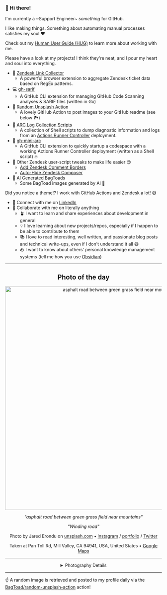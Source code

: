 ### 👋 Hi there!

I'm currently a ~Support Engineer~ _something_ for GitHub.

I like making things. Something about automating manual processes satisfies my soul ❤️

Check out my [Human User Guide (HUG)](https://gist.github.com/BagToad/a28f06f1c46e6e5d419b98921e835f40) to learn more about working with me.

Please have a look at my projects! I think they're neat, and I pour my heart and soul into everything.

- 🔗 [Zendesk Link Collector](https://github.com/BagToad/Zendesk-Link-Collector) 
  - A powerful browser extension to aggregate Zendesk ticket data based on RegEx patterns.
- 💻 [gh-sarif](https://github.com/BagToad/gh-sarif)
  - A GitHub CLI extension for managing GitHub Code Scanning analyses & SARIF files (written in Go)
- 🌊 [Random Unsplash Action](https://github.com/BagToad/random-unsplash-action)
  - A lovely GitHub Action to post images to your GitHub readme (see below 🏞️)
- 🏃 [ARC Log Collection Scripts](https://github.com/BagToad/arc-log-collection-scripts)
  - A collection of Shell scripts to dump diagnostic information and logs from an [Actions Runner Controller](https://github.com/actions/actions-runner-controller) deployment.
- 🏃 [gh-mini-arc](https://github.com/BagToad/gh-mini-arc)
  - A GitHub CLI extension to quickly startup a codespace with a working Actions Runner Controller deployment (written as a Shell script) 🔥
- 🧘 Other Zendesk user-script tweaks to make life easier 😊
  - [Add Zendesk Comment Borders](https://github.com/BagToad/add-zendesk-comment-borders)
  - [Auto-Hide Zendesk Composer](https://github.com/BagToad/Auto-Hide-Zendesk-Composer)
- 🐸 [AI Generated BagToads](https://github.com/BagToad/bagtoads)
  - Some BagToad images generated by AI 🐸

Did you notice a theme!? I work with GitHub Actions and Zendesk a lot! 😅

- 🔗 Connect with me on [LinkedIn](https://www.linkedin.com/in/kynan-ware/)
- 🤝 Collaborate with me on literally anything
  - 🪴 I want to learn and share experiences about development in general
  - 💡 I love learning about new projects/repos, especially if I happen to be able to contribute to them
  - 📚 I love to read interesting, well written, and passionate blog posts and technical write-ups, even if I don't understand it all 😅
  - 🪨 I want to know about others' personal knowledge management systems (tell me how you use [Obsidian](https://obsidian.md/))
 
----
<div align="center">

## Photo of the day
  
  <a href="https://unsplash.com/photos/asphalt-road-between-green-grass-field-near-mountains-LoMs1_wq3tU"><img width="720" src="https://images.unsplash.com/photo-1431887773042-803ed52bed26?crop=entropy&cs=tinysrgb&fit=max&fm=jpg&ixid=M3w1NTI0NDl8MHwxfHJhbmRvbXx8fHx8fHx8fDE3NTYyNzQ0MjN8&ixlib=rb-4.1.0&q=80&w=1080" alt="asphalt road between green grass field near mountains"></a>
  
  <em>"asphalt road between green grass field near mountains"</em>
  
  <em>"Winding road"</em>

  Photo by Jared Erondu on [unsplash.com](https://unsplash.com/) • [Instagram](https://instagram.com/erondu) / [portfolio](http://read.cv/erondu) / [Twitter](https://twitter.com/erondu)
  
  Taken at Pan Toll Rd, Mill Valley, CA 94941, USA, United States • [Google Maps](https://www.google.com/maps/search/?api=1&query=37.90762222,-122.61625556)
  
  ---
  
<details>
<summary>Photography Details</summary>
  
| Parameter     | Value |
| ------------- | ----- |
| Camera Model  | iPhone 6 |
| Exposure Time | 1/142 |
| Aperture      | 2.2 |
| Focal Length  | 4.2 |
| ISO           | 32 |
| Location      | Pan Toll Rd, Mill Valley, CA 94941, USA, United States (United States) |
| Coordinates   | Latitude 37.90762222, Longitude -122.61625556 |

### Map

```geojson
        {
            "type": "FeatureCollection",
            "features": [
                {
                    "type": "Feature",
                    "properties": {},
                    "geometry": {
                        "coordinates": [
                            -122.61625556,
                            37.90762222
                        ],
                        "type": "Point"
                    },
                    "id": 1
                },
                {
                    "type": "Feature",
                    "properties": {},
                    "geometry": {
                        "coordinates": [
                            [
                                -122.31625556,
                                38.20762222
                            ],
                            [
                                -122.31625556,
                                37.60762222
                            ],
                            [
                                -122.91625556,
                                37.60762222
                            ],
                            [
                                -122.91625556,
                                38.20762222
                            ],
                            [
                                -122.31625556,
                                38.20762222
                            ]
                        ],
                        "type": "LineString"
                    }
                }
            ]
        }
```

</details>

</div>

----

☝️ A random image is retrieved and posted to my profile daily via the [BagToad/random-unsplash-action](https://github.com/BagToad/random-unsplash-action) action!
